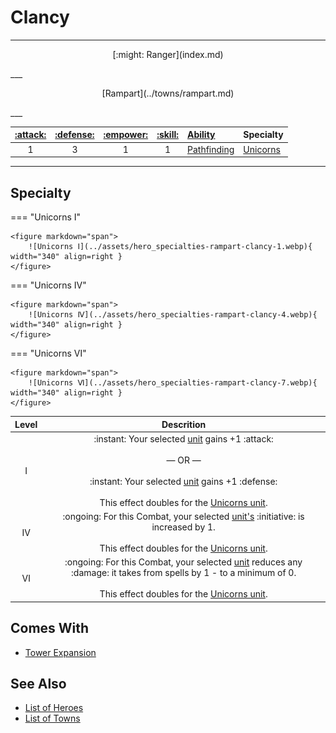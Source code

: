 # Clancy

___
<p style="text-align: center;" markdown>[:might: Ranger](index.md)</p>
___
<p style="text-align: center;" markdown>[Rampart](../towns/rampart.md)</p>
___

| [:attack:](../statistics/attack.md) | [:defense:](../statistics/defense.md) | [:empower:](../statistics/power.md) | [:skill:](../statistics/knowledge.md) | [Ability](../abilities/index.md) | Specialty |
| :---: | :---: | :---: | :---: | :--- | :--- |
| 1 | 3 | 1 | 1 | [Pathfinding](../abilities/pathfinding.md) | [Unicorns](#specialty) |

___


## Specialty

=== "Unicorns Ⅰ"

    <figure markdown="span">
        ![Unicorns Ⅰ](../assets/hero_specialties-rampart-clancy-1.webp){ width="340" align=right }
    </figure>

=== "Unicorns Ⅳ"

    <figure markdown="span">
        ![Unicorns Ⅳ](../assets/hero_specialties-rampart-clancy-4.webp){ width="340" align=right }
    </figure>

=== "Unicorns Ⅵ"

    <figure markdown="span">
        ![Unicorns Ⅵ](../assets/hero_specialties-rampart-clancy-7.webp){ width="340" align=right }
    </figure>


| Level | Descrition |
| :---: | :---: |
| Ⅰ | :instant: Your selected [unit](../units/index.md) gains +1 :attack:<br><br>— OR —<br><br>:instant: Your selected [unit](../units/index.md) gains +1 :defense:<br><br>This effect doubles for the [Unicorns unit](../units/unicorns.md). |
| Ⅳ | :ongoing: For this Combat, your selected [unit's](../units/index.md) :initiative: is increased by 1.<br><br>This effect doubles for the [Unicorns unit](../units/unicorns.md). |
| Ⅵ | :ongoing: For this Combat, your selected [unit](../units/index.md) reduces any :damage: it takes from spells by 1 - to a minimum of 0.<br><br>This effect doubles for the [Unicorns unit](../units/unicorns.md). |


## Comes With

- [Tower Expansion](../content.md)


## See Also

- [List of Heroes](index.md)
- [List of Towns](../towns/index.md)
